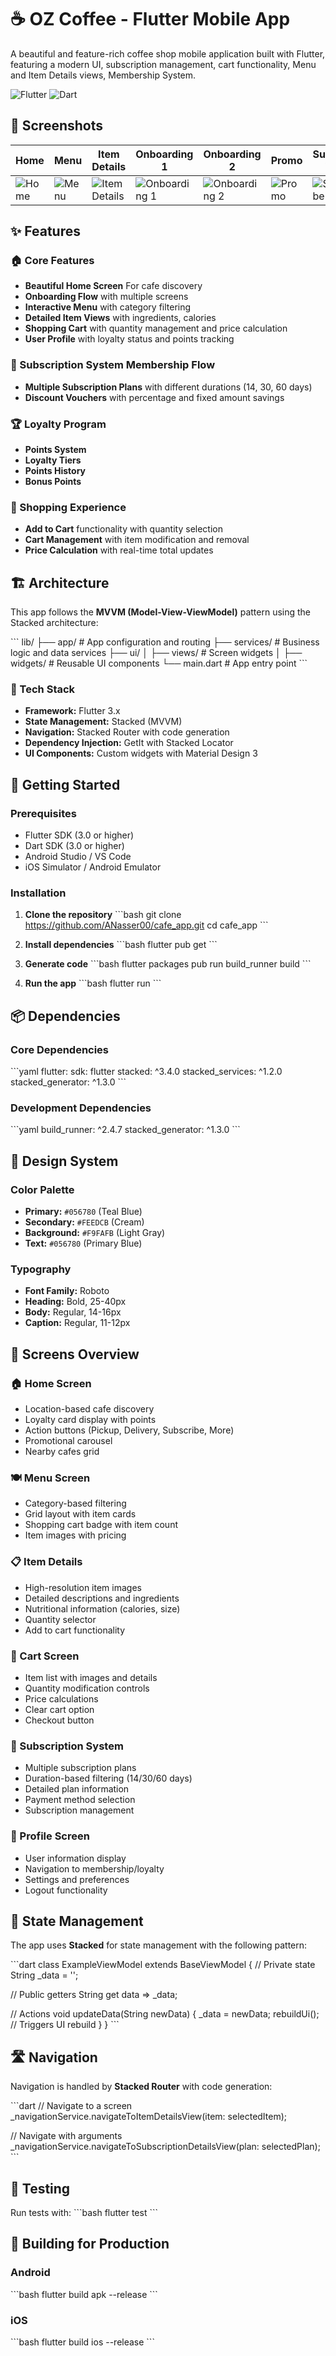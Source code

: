 # ☕ OZ Coffee - Flutter Mobile App

A beautiful and feature-rich coffee shop mobile application built with Flutter, featuring a modern UI, subscription management, cart functionality, Menu and Item Details views, Membership System.

![Flutter](https://img.shields.io/badge/Flutter-02569B?style=for-the-badge&logo=flutter&logoColor=white)
![Dart](https://img.shields.io/badge/Dart-0175C2?style=for-the-badge&logo=dart&logoColor=white)

## 📱 Screenshots

| Home | Menu | Item Details | Onboarding 1 | Onboarding 2 | Promo | Subscribe View | Subscription Details | Subscription Payment |
|-------------|------|--------------|--------------|--------------|--------------|----------------|----------------------|----------------------|
| ![Home](https://github.com/ANasser00/cafe_app/blob/main/assets/screenshots/home_page.png) | ![Menu](https://github.com/ANasser00/cafe_app/blob/main/assets/screenshots/menu_page.png) | ![Item Details](https://github.com/ANasser00/cafe_app/blob/main/assets/screenshots/item_details_page.png) | ![Onboarding 1](https://github.com/ANasser00/cafe_app/blob/main/assets/screenshots/onboarding_1.png) | ![Onboarding 2](https://github.com/ANasser00/cafe_app/blob/main/assets/screenshots/onboarding_2.png) | ![Promo](https://github.com/ANasser00/cafe_app/blob/main/assets/screenshots/promo_page.png) | ![Subscribe View](https://github.com/ANasser00/cafe_app/blob/main/assets/screenshots/subscribe_view.png) | ![Subscription Details](https://github.com/ANasser00/cafe_app/blob/main/assets/screenshots/subscribe_detail_view.png) | ![Subscription Payment](https://github.com/ANasser00/cafe_app/blob/main/assets/screenshots/subscription_payment.png) |
## ✨ Features

### 🏠 Core Features
- **Beautiful Home Screen** For cafe discovery
- **Onboarding Flow** with multiple screens
- **Interactive Menu** with category filtering
- **Detailed Item Views** with ingredients, calories
- **Shopping Cart** with quantity management and price calculation
- **User Profile** with loyalty status and points tracking

### 🎫 Subscription System Membership Flow
- **Multiple Subscription Plans** with different durations (14, 30, 60 days)
- **Discount Vouchers** with percentage and fixed amount savings

### 🏆 Loyalty Program
- **Points System** 
- **Loyalty Tiers** 
- **Points History** 
- **Bonus Points** 

### 🛒 Shopping Experience
- **Add to Cart** functionality with quantity selection
- **Cart Management** with item modification and removal
- **Price Calculation** with real-time total updates

## 🏗️ Architecture

This app follows the **MVVM (Model-View-ViewModel)** pattern using the Stacked architecture:

\`\`\`
lib/
├── app/                    # App configuration and routing
├── services/              # Business logic and data services
├── ui/
│   ├── views/            # Screen widgets
│   ├── widgets/          # Reusable UI components
└── main.dart             # App entry point
\`\`\`

### 🔧 Tech Stack

- **Framework:** Flutter 3.x
- **State Management:** Stacked (MVVM)
- **Navigation:** Stacked Router with code generation
- **Dependency Injection:** GetIt with Stacked Locator
- **UI Components:** Custom widgets with Material Design 3

## 🚀 Getting Started

### Prerequisites

- Flutter SDK (3.0 or higher)
- Dart SDK (3.0 or higher)
- Android Studio / VS Code
- iOS Simulator / Android Emulator

### Installation

1. **Clone the repository**
   \`\`\`bash
   git clone https://github.com/ANasser00/cafe_app.git
   cd cafe_app
   \`\`\`

2. **Install dependencies**
   \`\`\`bash
   flutter pub get
   \`\`\`

3. **Generate code**
   \`\`\`bash
   flutter packages pub run build_runner build
   \`\`\`

4. **Run the app**
   \`\`\`bash
   flutter run
   \`\`\`

## 📦 Dependencies

### Core Dependencies
\`\`\`yaml
flutter:
  sdk: flutter
stacked: ^3.4.0
stacked_services: ^1.2.0
stacked_generator: ^1.3.0
\`\`\`

### Development Dependencies
\`\`\`yaml
build_runner: ^2.4.7
stacked_generator: ^1.3.0
\`\`\`

## 🎨 Design System

### Color Palette
- **Primary:** `#056780` (Teal Blue)
- **Secondary:** `#FEEDCB` (Cream)
- **Background:** `#F9FAFB` (Light Gray)
- **Text:** `#056780` (Primary Blue)

### Typography
- **Font Family:** Roboto
- **Heading:** Bold, 25-40px
- **Body:** Regular, 14-16px
- **Caption:** Regular, 11-12px

## 📱 Screens Overview

### 🏠 Home Screen
- Location-based cafe discovery
- Loyalty card display with points
- Action buttons (Pickup, Delivery, Subscribe, More)
- Promotional carousel
- Nearby cafes grid

### 🍽️ Menu Screen
- Category-based filtering
- Grid layout with item cards
- Shopping cart badge with item count
- Item images with pricing

### 📋 Item Details
- High-resolution item images
- Detailed descriptions and ingredients
- Nutritional information (calories, size)
- Quantity selector
- Add to cart functionality

### 🛒 Cart Screen
- Item list with images and details
- Quantity modification controls
- Price calculations
- Clear cart option
- Checkout button

### 🎫 Subscription System
- Multiple subscription plans
- Duration-based filtering (14/30/60 days)
- Detailed plan information
- Payment method selection
- Subscription management

### 👤 Profile Screen
- User information display
- Navigation to membership/loyalty
- Settings and preferences
- Logout functionality

## 🔄 State Management

The app uses **Stacked** for state management with the following pattern:

\`\`\`dart
class ExampleViewModel extends BaseViewModel {
  // Private state
  String _data = '';
  
  // Public getters
  String get data => _data;
  
  // Actions
  void updateData(String newData) {
    _data = newData;
    rebuildUi(); // Triggers UI rebuild
  }
}
\`\`\`

## 🛣️ Navigation

Navigation is handled by **Stacked Router** with code generation:

\`\`\`dart
// Navigate to a screen
_navigationService.navigateToItemDetailsView(item: selectedItem);

// Navigate with arguments
_navigationService.navigateToSubscriptionDetailsView(plan: selectedPlan);
\`\`\`

## 🧪 Testing

Run tests with:
\`\`\`bash
flutter test
\`\`\`

## 🚀 Building for Production

### Android
\`\`\`bash
flutter build apk --release
\`\`\`

### iOS
\`\`\`bash
flutter build ios --release
\`\`\`







